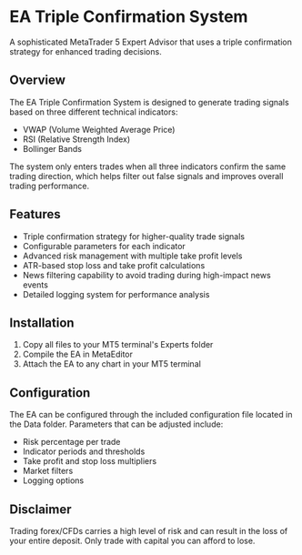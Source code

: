 # EA Triple Confirmation System

A sophisticated MetaTrader 5 Expert Advisor that uses a triple confirmation strategy for enhanced trading decisions.

## Overview

The EA Triple Confirmation System is designed to generate trading signals based on three different technical indicators:
- VWAP (Volume Weighted Average Price)
- RSI (Relative Strength Index)
- Bollinger Bands

The system only enters trades when all three indicators confirm the same trading direction, which helps filter out false signals and improves overall trading performance.

## Features

- Triple confirmation strategy for higher-quality trade signals
- Configurable parameters for each indicator
- Advanced risk management with multiple take profit levels
- ATR-based stop loss and take profit calculations
- News filtering capability to avoid trading during high-impact news events
- Detailed logging system for performance analysis

## Installation

1. Copy all files to your MT5 terminal's Experts folder
2. Compile the EA in MetaEditor
3. Attach the EA to any chart in your MT5 terminal

## Configuration

The EA can be configured through the included configuration file located in the Data folder. Parameters that can be adjusted include:

- Risk percentage per trade
- Indicator periods and thresholds
- Take profit and stop loss multipliers
- Market filters
- Logging options

## Disclaimer

Trading forex/CFDs carries a high level of risk and can result in the loss of your entire deposit. Only trade with capital you can afford to lose. 